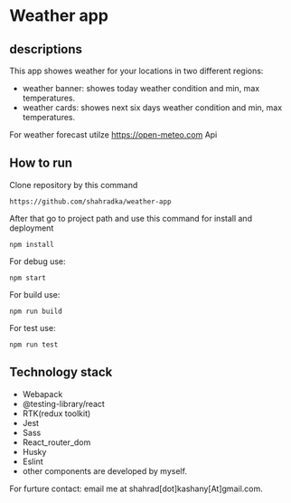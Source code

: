 # Weather app

## descriptions

This app showes weather for your locations in two different regions: 
* weather banner: showes today weather condition and min, max temperatures.
* weather cards: showes next six days weather condition and min, max temperatures.

For weather forecast utilze https://open-meteo.com Api

## How to run

Clone repository by this command

```
https://github.com/shahradka/weather-app

```

After that go to project path and use this command for install and deployment

```
npm install
```

For debug use:

```
npm start
```


For build use:

```
npm run build
```

For test use:

```
npm run test
```

## Technology stack 

* Webapack
* @testing-library/react
* RTK(redux toolkit)
* Jest
* Sass
* React_router_dom
* Husky
* Eslint
* other components are developed by myself.


For furture contact: email me at shahrad[dot]kashany[At]gmail.com.
